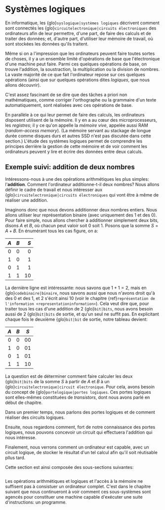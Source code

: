 # Systèmes logiques

En informatique, les {glo}`syslogique|systèmes logiques` décrivent comment sont connectés les {glo}`circuitelectronique|circuits électroniques` des ordinateurs afin de leur permettre, d'une part, de faire des calculs et de traiter des données; et, d'autre part, d'utiliser leur mémoire de travail, où sont stockées les données qu'ils traitent.

Même si on a l'impression que les ordinateurs peuvent faire toutes sortes de choses, il y a un ensemble limité d'opérations de base que l'électronique d'une machine peut faire. Parmi ces quelques opérations de base, on trouve l'addition, la soustraction, la multiplication ou la division de nombres. La vaste majorité de ce que fait l'ordinateur repose sur ces quelques opérations (ainsi que sur quelques opérations dites _logiques_, que nous allons découvrir).

C'est assez fascinant de se dire que des tâches a priori non mathématiques, comme corriger l'orthographe ou la grammaire d'un texte automatiquement, sont réalisées avec ces opérations de base. 

En parallèle à ce qui leur permet de faire des calculs, les ordinateurs disposent utilisent de la mémoire. Il y en a au cœur des microprocesseurs, les _registres_; il y ce qu'on appelle la _mémoire vive_, appelée aussi RAM (_random-access memory_). (La mémoire servant au stackage de longue durée comme disques durs et autres SSD n'est pas discutée dans cette section.) L'étude des systèmes logiques permet de comprendre les principes derrière la gestion de cette mémoire et de voir comment les ordinateurs peuvent y lire et écrire des données entre deux calculs.


## Exemple suivi: addition de deux nombres

Intéressons-nous à une des opérations arithmétiques les plus simples: l'**addition**. Comment l'ordinateur additionne-t-il deux nombres? Nous allons définir le cadre de travail et nous intéresser aux {glo}`circuitelectronique|circuits électroniques` qui vont être à même de réaliser une addition.

Imaginons donc que nous devons additionner deux nombres entiers. Nous allons utiliser leur représentation binaire (avec uniquement des 1 et des 0). Pour faire simple, nous allons chercher à additionner simplement deux bits, disons $A$ et $B$, où chacun peut valoir soit 0 soit 1. Posons que la somme $S = A + B$. En énumérant tous les cas figure, on a:

| $A$ | $B$ | $S$ |
| :-: | :-: | --: |
| 0   | 0   | 0   |
| 1   | 0   | 1   |
| 0   | 1   | 1   |
| 1   | 1   | 10  |

La dernière ligne est intéressante: nous savons que $1+1=2$, mais en {glo}`codebinaire|binaire`, nous savons aussi que nous n'avons droit qu'à des 0 et des 1, et 2 s'écrit ainsi $10$ (voir le chapitre {ref}`représentation de l'information <representationinformation>`). Cela veut dire que, pour traiter tous les cas d'une addition de 2 {glo}`bit|bits`, nous avons besoin aussi de 2 {glo}`bit|bits` de sortie, et qu'un seul ne suffit pas. En explicitant chaque fois le deuxième {glo}`bit|bit` de sortie, notre tableau devient:

| $A$ | $B$ | $S$ |
| :-: | :-: | :-: |
| 0   | 0   | 00  |
| 1   | 0   | 01  |
| 0   | 1   | 01  |
| 1   | 1   | 10  |

La question est de déterminer comment faire calculer les deux {glo}`bit|bits` de la somme $S$ à partir de $A$ et $B$ à un {glo}`circuitelectronique|circuit électronique`. Pour cela, avons besoin du concept de {glo}`portelogique|portes logiques`. Ces portes logiques sont elles-mêmes constituées de _transistors_, dont nous avons parlé en début de chapitre.

Dans un premier temps, nous parlons des portes logiques et de comment réaliser des circuits logiques.

Ensuite, nous regardons comment, fort de notre connaissance des portes logiques, nous pouvons concevoir un circuit qui effectuera l'addition qui nous intéresse.

Finalement, nous verrons comment un ordinateur est capable, avec un circuit logique, de stocker le résultat d'un tel calcul afin qu'il soit réutisable pllus tard.

Cette section est ainsi composée des sous-sections suivantes:

```{tableofcontents}
```

Les opérations arithmétiques et logiques et l'accès à la mémoire ne suffisent pas à consistuer un ordinateur complet. C'est dans le chapitre suivant que nous continueront à voir comment ces sous-systèmes sont agencés pour constituer une machine capable d'exécuter une suite d'instructions: un programme.
